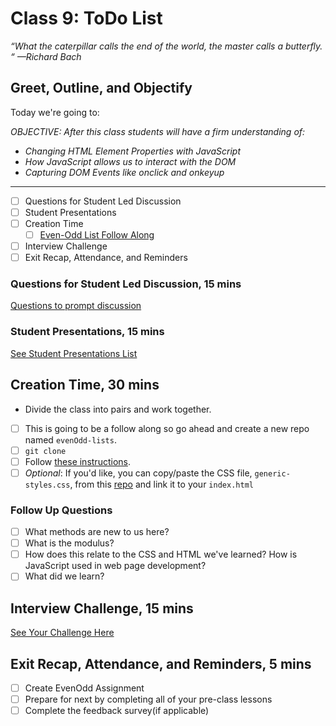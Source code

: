 # Class 9: ToDo List

<!-- ! HIDE FROM STUDENT; INSTRUCTOR ONLY CONTENT -->
<!-- ## Instructor Only Content - HIDE FROM STUDENTS -->

<!-- ! END INSTRUCTOR ONLY CONTENT -->

*“What the caterpillar calls the end of the world, the master calls a butterfly. “ —Richard Bach*

## Greet, Outline, and Objectify

<!-- SMART: Specific, Measurable, Attainable, Relevant, and Timely. -->
<!-- https://examples.yourdictionary.com/well-written-examples-of-learning-objectives.html -->

Today we're going to:
  
*OBJECTIVE: After this class students will have a firm understanding of:*

* *Changing HTML Element Properties with JavaScript*
* *How JavaScript allows us to interact with the DOM*
* *Capturing DOM Events like onclick and onkeyup*

*****

- [ ] Questions for Student Led Discussion
- [ ] Student Presentations
- [ ] Creation Time
    * [ ] [Even-Odd List Follow Along](./../additionalResources/bonusMaterial/evenOddFollowAlong.md)
- [ ] Interview Challenge
- [ ] Exit Recap, Attendance, and Reminders

### Questions for Student Led Discussion, 15 mins
<!-- This section should be structured with the 5E model: https://lesley.edu/article/empowering-students-the-5e-model-explained -->

[Questions to prompt discussion](./../additionalResources/questionsForDiscussion/qfd-class-9.md)

### Student Presentations, 15 mins

[See Student Presentations List](./../additionalResources/studentPresentations.md)

## Creation Time, 30 mins

- Divide the class into pairs and work together.
- [ ] This is going to be a follow along so go ahead and create a new repo named `evenOdd-lists`.
- [ ] `git clone`
- [ ] Follow [these instructions](./../additionalResources/bonusMaterial/evenOddFollowAlong.md).
- [ ] *Optional*: If you'd like, you can copy/paste the CSS file, `generic-styles.css`, from this [repo](https://github.com/AustinCodingAcademy/101-important-to-do-list) and link it to your `index.html`

### Follow Up Questions

- [ ] What methods are new to us here?
- [ ] What is the modulus?
- [ ] How does this relate to the CSS and HTML we've learned? How is JavaScript used in web page development?
- [ ] What did we learn?

## Interview Challenge, 15 mins
<!-- The last two E happen here: elaborate and evaluate  -->
<!-- this sections should have a challenge that can be solved with the skills they've learned since their last class. -->
<!-- ! HIDDEN CONTENT: INSTRUCTOR ONLY -->
[See Your Challenge Here](./../additionalResources/interviewChallenges.md)
<!-- ! END HIDDEN CONTENT: INSTRUCTOR ONLY -->

## Exit Recap, Attendance, and Reminders, 5 mins

- [ ] Create EvenOdd Assignment
- [ ] Prepare for next by completing all of your pre-class lessons
- [ ] Complete the feedback survey(if applicable)

<!-- <iframe id="openedx-zollege" src="https://openedx.zollege.com/feedback" style="width: 100%; height: 500px; border: 0">Browser not compatible.</iframe>
<script src="https://openedx.zollege.com/assets/index.js" type="application/javascript"></script> -->

<!-- TODO Create 3 question exit questions -->

<!-- TODO INSERT Student Feedback From -->

<!-- TODO INSERT *HIDDEN* Instructor Feedback Form -->

